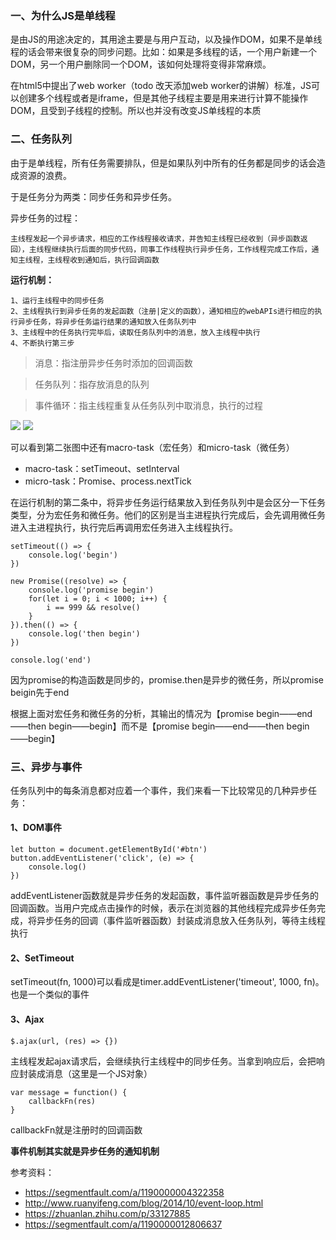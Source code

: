 ### 一、为什么JS是单线程

是由JS的用途决定的，其用途主要是与用户互动，以及操作DOM，如果不是单线程的话会带来很复杂的同步问题。比如：如果是多线程的话，一个用户新建一个DOM，另一个用户删除同一个DOM，该如何处理将变得非常麻烦。

在html5中提出了web worker（todo 改天添加web worker的讲解）标准，JS可以创建多个线程或者是iframe，但是其他子线程主要是用来进行计算不能操作DOM，且受到子线程的控制。所以也并没有改变JS单线程的本质

### 二、任务队列

由于是单线程，所有任务需要排队，但是如果队列中所有的任务都是同步的话会造成资源的浪费。

于是任务分为两类：同步任务和异步任务。


异步任务的过程：

    主线程发起一个异步请求，相应的工作线程接收请求，并告知主线程已经收到（异步函数返回），主线程继续执行后面的同步代码，同事工作线程执行异步任务，工作线程完成工作后，通知主线程，主线程收到通知后，执行回调函数

**运行机制：**

    1、运行主线程中的同步任务
    2、主线程执行到异步任务的发起函数（注册|定义的函数），通知相应的webAPIs进行相应的执行异步任务，将异步任务运行结果的通知放入任务队列中
    3、主线程中的任务执行完毕后，读取任务队列中的消息，放入主线程中执行
    4、不断执行第三步

> 消息：指注册异步任务时添加的回调函数

> 任务队列：指存放消息的队列

> 事件循环：指主线程重复从任务队列中取消息，执行的过程

![](http://ww1.sinaimg.cn/large/006FubJZgy1fp3iau1x7dj30i10a174m.jpg)
![](http://ww1.sinaimg.cn/large/006FubJZgy1fp2f66t1nmj30gb0iwq3v.jpg)

可以看到第二张图中还有macro-task（宏任务）和micro-task（微任务）

* macro-task：setTimeout、setInterval
* micro-task：Promise、process.nextTick

在运行机制的第二条中，将异步任务运行结果放入到任务队列中是会区分一下任务类型，分为宏任务和微任务。他们的区别是当主进程执行完成后，会先调用微任务进入主进程执行，执行完后再调用宏任务进入主线程执行。

    setTimeout(() => {
        console.log('begin')
    })

    new Promise((resolve) => {
        console.log('promise begin')
        for(let i = 0; i < 1000; i++) {
            i == 999 && resolve()
        }
    }).then(() => {
        console.log('then begin')
    })

    console.log('end')

因为promise的构造函数是同步的，promise.then是异步的微任务，所以promise beigin先于end

根据上面对宏任务和微任务的分析，其输出的情况为【promise begin——end——then begin——begin】而不是【promise begin——end——then begin——begin】

### 三、异步与事件

任务队列中的每条消息都对应着一个事件，我们来看一下比较常见的几种异步任务：

#### 1、DOM事件

    let button = document.getElementById('#btn')
    button.addEventListener('click', (e) => {
        console.log()
    })

addEventListener函数就是异步任务的发起函数，事件监听器函数是异步任务的回调函数。当用户完成点击操作的时候，表示在浏览器的其他线程完成异步任务完成，将异步任务的回调（事件监听器函数）封装成消息放入任务队列，等待主线程执行

#### 2、SetTimeout

setTimeout(fn, 1000)可以看成是timer.addEventListener('timeout', 1000, fn)。
也是一个类似的事件

#### 3、Ajax

    $.ajax(url, (res) => {})

主线程发起ajax请求后，会继续执行主线程中的同步任务。当拿到响应后，会把响应封装成消息（这里是一个JS对象）

    var message = function() {
        callbackFn(res)
    }

callbackFn就是注册时的回调函数

**事件机制其实就是异步任务的通知机制**


参考资料：

* https://segmentfault.com/a/1190000004322358
* http://www.ruanyifeng.com/blog/2014/10/event-loop.html
* https://zhuanlan.zhihu.com/p/33127885
* https://segmentfault.com/a/1190000012806637